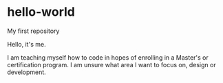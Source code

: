 # hello-world
My first repository

Hello, it's me.

I am teaching myself how to code in hopes of enrolling in a Master's or certification program. I am unsure what area I want to focus on, design or development.
